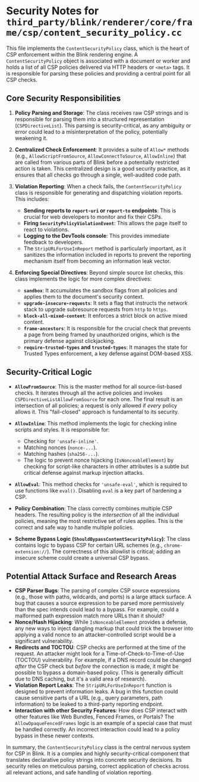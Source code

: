# Security Notes for `third_party/blink/renderer/core/frame/csp/content_security_policy.cc`

This file implements the `ContentSecurityPolicy` class, which is the heart of CSP enforcement within the Blink rendering engine. A `ContentSecurityPolicy` object is associated with a document or worker and holds a list of all CSP policies delivered via HTTP headers or `<meta>` tags. It is responsible for parsing these policies and providing a central point for all CSP checks.

## Core Security Responsibilities

1.  **Policy Parsing and Storage**: The class receives raw CSP strings and is responsible for parsing them into a structured representation (`CSPDirectiveList`). This parsing is security-critical, as any ambiguity or error could lead to a misinterpretation of the policy, potentially weakening it.

2.  **Centralized Check Enforcement**: It provides a suite of `Allow*` methods (e.g., `AllowScriptFromSource`, `AllowConnectToSource`, `AllowInline`) that are called from various parts of Blink before a potentially restricted action is taken. This centralized design is a good security practice, as it ensures that all checks go through a single, well-audited code path.

3.  **Violation Reporting**: When a check fails, the `ContentSecurityPolicy` class is responsible for generating and dispatching violation reports. This includes:
    *   **Sending reports to `report-uri` or `report-to` endpoints**: This is crucial for web developers to monitor and fix their CSPs.
    *   **Firing `SecurityPolicyViolationEvent`**: This allows the page itself to react to violations.
    *   **Logging to the DevTools console**: This provides immediate feedback to developers.
    *   The `StripURLForUseInReport` method is particularly important, as it sanitizes the information included in reports to prevent the reporting mechanism itself from becoming an information leak vector.

4.  **Enforcing Special Directives**: Beyond simple source list checks, this class implements the logic for more complex directives:
    *   **`sandbox`**: It accumulates the sandbox flags from all policies and applies them to the document's security context.
    *   **`upgrade-insecure-requests`**: It sets a flag that instructs the network stack to upgrade subresource requests from `http` to `https`.
    *   **`block-all-mixed-content`**: It enforces a strict block on active mixed content.
    *   **`frame-ancestors`**: It is responsible for the crucial check that prevents a page from being framed by unauthorized origins, which is the primary defense against clickjacking.
    *   **`require-trusted-types` and `trusted-types`**: It manages the state for Trusted Types enforcement, a key defense against DOM-based XSS.

## Security-Critical Logic

*   **`AllowFromSource`**: This is the master method for all source-list-based checks. It iterates through all the active policies and invokes `CSPDirectiveListAllowFromSource` for each one. The final result is an intersection of all policies; a request is only allowed if *every* policy allows it. This "fail-closed" approach is fundamental to its security.

*   **`AllowInline`**: This method implements the logic for checking inline scripts and styles. It is responsible for:
    *   Checking for `'unsafe-inline'`.
    *   Matching nonces (`nonce-...`).
    *   Matching hashes (`sha256-...`).
    *   The logic to prevent nonce hijacking (`IsNonceableElement`) by checking for script-like characters in other attributes is a subtle but critical defense against markup injection attacks.

*   **`AllowEval`**: This method checks for `'unsafe-eval'`, which is required to use functions like `eval()`. Disabling `eval` is a key part of hardening a CSP.

*   **Policy Combination**: The class correctly combines multiple CSP headers. The resulting policy is the *intersection* of all the individual policies, meaning the most restrictive set of rules applies. This is the correct and safe way to handle multiple policies.

*   **Scheme Bypass Logic (`ShouldBypassContentSecurityPolicy`)**: The class contains logic to bypass CSP for certain URL schemes (e.g., `chrome-extension://`). The correctness of this allowlist is critical; adding an insecure scheme could create a universal CSP bypass.

## Potential Attack Surface and Research Areas

*   **CSP Parser Bugs**: The parsing of complex CSP source expressions (e.g., those with paths, wildcards, and ports) is a large attack surface. A bug that causes a source expression to be parsed more permissively than the spec intends could lead to a bypass. For example, could a malformed path expression match more URLs than it should?
*   **Nonce/Hash Hijacking**: While `IsNonceableElement` provides a defense, any new ways to inject dangling markup that could trick the browser into applying a valid nonce to an attacker-controlled script would be a significant vulnerability.
*   **Redirects and TOCTOU**: CSP checks are performed at the time of the request. An attacker might look for a Time-of-Check-to-Time-of-Use (TOCTOU) vulnerability. For example, if a DNS record could be changed *after* the CSP check but *before* the connection is made, it might be possible to bypass a domain-based policy. (This is generally difficult due to DNS caching, but it's a valid area of research).
*   **Violation Report Leaks**: The `StripURLForUseInReport` function is designed to prevent information leaks. A bug in this function could cause sensitive parts of a URL (e.g., query parameters, path information) to be leaked to a third-party reporting endpoint.
*   **Interaction with other Security Features**: How does CSP interact with other features like Web Bundles, Fenced Frames, or Portals? The `AllowOpaqueFencedFrames` logic is an example of a special case that must be handled correctly. An incorrect interaction could lead to a policy bypass in these newer contexts.

In summary, the `ContentSecurityPolicy` class is the central nervous system for CSP in Blink. It is a complex and highly security-critical component that translates declarative policy strings into concrete security decisions. Its security relies on meticulous parsing, correct application of checks across all relevant actions, and safe handling of violation reporting.